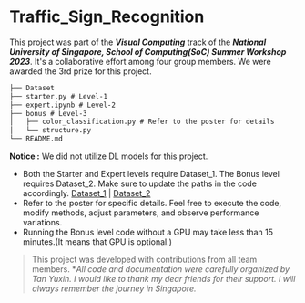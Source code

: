 # Traffic_Sign_Recognition 

This project was part of the ***Visual Computing*** track of the ***National University of Singapore, School of Computing(SoC) Summer Workshop 2023***. It's a collaborative effort among four group members. We were awarded the 3rd prize for this project.


```markdown
├── Dataset    
├── starter.py # Level-1                    
├── expert.ipynb # Level-2   
├── bonus # Level-3   
│   ├── color_classification.py # Refer to the poster for details     
│   └── structure.py                     
└── README.md  
```

**Notice :** We did not utilize DL models for this project. 

+ Both the Starter and Expert levels require Dataset_1. The Bonus level requires Dataset_2. Make sure to update the paths in the code accordingly. [Dataset_1](https://nlpr.ia.ac.cn/pal/trafficdata/recognition.html) | [Dataset_2](https://benchmark.ini.rub.de/?section=gtsrb&subsection=dataset)
+ Refer to the poster for specific details. Feel free to execute the code, modify methods, adjust parameters, and observe performance variations.
+ Running the Bonus level code without a GPU may take less than 15 minutes.(It means that GPU is optional.)

> This project was developed with contributions from all team members.
> **All code and documentation were carefully organized by Tan Yuxin. I would like to thank my dear friends for their support. I will always remember the journey in Singapore.*
